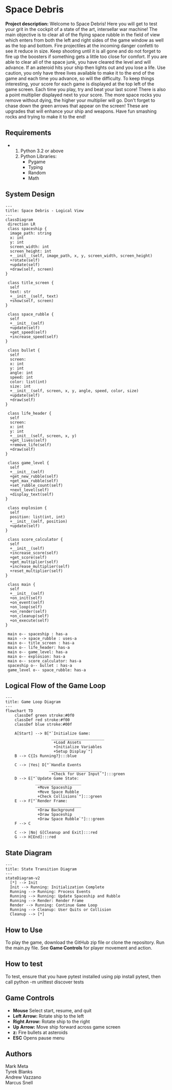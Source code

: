 # Space Debris

**Project description:**  Welcome to Space Debris! Here you will get to test your grit in the cockpit of a state of the art, intersellar war machine!  The main objective is to clear all of the flying space rubble in the field of view which enters from both the left and right sides of the game window as well as the top and bottom. Fire projectiles at the incoming danger confetti to see it reduce in size. Keep shooting until it is all gone and do not forget to fire up the boosters if something gets a little too close for comfort.  If you are able to clear all of the space junk, you have cleared the level and will advance.  If an asteroid hits your ship then lights out and you lose a life.  Use caution, you only have three lives available to make it to the end of the game and each time you advance, so will the difficulty. To keep things interesting, your score for each game is displayed at the top left of the game screen.  Each time you play, try and beat your last score!  There is also a point multiplier displayed next to your score.  The more space rocks you remove without dying, the higher your multiplier will go.  Don't forget to chase down the green arrows that appear on the screen!  These are upgrades that will enhance your ship and weapons.  Have fun smashing rocks and trying to make it to the end!

## Requirements

 - 1. Python 3.2 or above
   3. Python Libraries:
      - Pygame
      - Typing
      - Random
      - Math
## System Design
```mermaid
---
title: Space Debris - Logical View
---
classDiagram 
 direction LR
 class spaceship {
  image_path: string
  x: int
  y: int
  screen_width: int
  screen_height: int 
  +__init__(self, image_path, x, y, screen_width, screen_height)
  +rotate(self)
  +update(self)
  +draw(self, screen)
}

 class title_screen {
  self
  text: str
  +__init__(self, text)
  +show(self, screen)
}

 class space_rubble {
  self
  +__init__(self)
  +update(self)
  +get_speed(self)
  +increase_speed(self)
}

 class bullet {
  self
  screen:
  x: int
  y: int
  angle: int
  speed: int
  color: list(int)
  size: int
  +__init__(self, screen, x, y, angle, speed, color, size)
  +update(self)
  +draw(self)
}

 class life_header {
  self
  screen:
  x: int
  y: int
  +__init__(self, screen, x, y)
  +get_lives(self)
  +remove_life(self)
  +draw(self)
}

 class game_level {
  self
  +__init__(self)
  +get_new_rubble(self)
  +get_max_rubble(self)
  +set_rubble_count(self)
  +next_level(self)
  +display_text(self)
}

 class explosion {
  self
  position: list(int, int)
  +__init__(self, position)
  +update(self)
}

 class score_calculator {
  self
  +__init__(self)
  +increase_score(self)
  +get_score(self)
  +get_multiplier(self)
  +increase_multiplier(self)
  +reset_multiplier(self)
}

 class main {
  self
  +__init__(self)
  +on_init(self)
  +on_event(self)
  +on_loop(self)
  +on_render(self)
  +on_cleanup(self)
  +on_execute(self)
}

 main o-- spaceship : has-a
 main --> space_rubble : uses-a
 main o-- title_screen : has-a
 main o-- life_header: has-a
 main o-- game_level: has-a
 main o-- explosion: has-a
 main o-- score_calculator: has-a
 spaceship o-- bullet : has-a
 game_level o-- space_rubble: has-a
```

## Logical Flow of the Game Loop
```mermaid
---
title: Game Loop Diagram
---
flowchart TD
    classDef green stroke:#0f0
    classDef red stroke:#f00
    classDef blue stroke:#00f

    A[Start] --> B["`Initialize Game:
                    _______________________
                     +Load Assets
                     +Initialize Variables
                     +Setup Display`"]
    B --> C{Is Running?}:::blue

    C --> |Yes| D["`Handle Events
                   _______________________
                    +Check for User Input`"]:::green
    D --> E["`Update Game State: 
             ____________________
              +Move Spaceship
              +Move Space Rubble
              +Check Collisions`"]:::green
    E --> F["`Render Frame:
             ____________________
              +Draw Background
              +Draw Spaceship
              +Draw Space Rubble`"]:::green
    F --> C

    C --> |No| G[Cleanup and Exit]:::red
    G --> H[End]:::red
```


## State Diagram
```mermaid
---
title: State Transition Diagram
---
stateDiagram-v2
  [*] --> Init
  Init --> Running: Initialization Complete
  Running --> Running: Process Events
  Running --> Running: Update Spaceship and Rubble
  Running --> Render: Render Frame
  Render --> Running: Continue Game Loop
  Running --> Cleanup: User Quits or Collision
  Cleanup --> [*]
```
     
## How to Use

To play the game, download the GitHub zip file or clone the repository.  Run the main.py file.  See **Game Controls** for player movement and action.

## How to test

To test, ensure that you have pytest installed using pip install pytest, then call python -m unittest discover tests

## Game Controls
- **Mouse** Select start, resume, and quit
- **Left Arrow:**  Rotate ship to the left
- **Right Arrow:** Rotate ship to the right
- **Up Arrow:** Move ship forward across game screen
- **z:** Fire bullets at asteroids
- **ESC** Opens pause menu

## Authors
Mark Meta\
Tyrek Blanks\
Andrew Vazzano\
Marcus Snell

